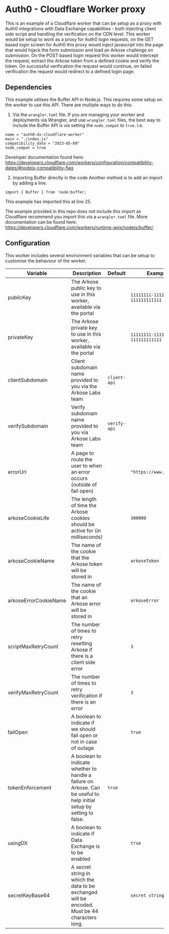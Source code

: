 # Auth0 - Cloudflare Worker proxy

This is an example of a Cloudflare worker that can be setup as a proxy with Auth0 integrations with Data Exchange capabilities - both injecting client side script and handling the verification on the CDN level. This worker would be setup to work as a proxy for Auth0 login requests, on the GET based login screen for Auth0 this proxy would inject javascript into the page that would hijack the form submission and load an Arkose challenge on submission. On the POST based login request this worker would intercept the request, extract the Arkose token from a defined cookie and verify the token. On successful verification the request would continue, on failed verification the request would redirect to a defined login page.

## Dependencies
This example utilises the Buffer API in Node.js. This requires some setup on the worker to use this API.
There are multiple ways to do this:
1. Via the `wrangler.toml` file.
If you are managing your worker and deployments via Wrangler, and use `wrangler.toml` files, the best way to include the Buffer API is via setting the `node_compat` to `true`. I.e.
```
name = "auth0-dx-cloudflare-worker"
main = "./index.js"
compatibility_date = "2023-05-09"
node_compat = true
```
Developer documentation found here: https://developers.cloudflare.com/workers/configuration/compatibility-dates/#nodejs-compatibility-flag

2. Importing Buffer directly in the code
Another method is to add an import by adding a line:
```
import { Buffer } from 'node:buffer;
```
This example has imported this at line 25.

The example provided in this repo does not include this import as Cloudflare recommend you import this via a `wrangler.toml` file. More documentation can be found here: https://developers.cloudflare.com/workers/runtime-apis/nodejs/buffer/.

## Configuration
This worker includes several environment variables that can be setup to customise the behaviour of the worker.

| Variable              | Description                                                                          | Default        | Example Format                              |
| --------------------- | ------------------------------------------------------------------------------------ | -------------- | ------------------------------------------- |
| publicKey             | The Arkose public key to use in this worker, available via the portal                |                | `11111111-1111-1111-1111-111111111111`      |
| privateKey            | The Arkose private key to use in this worker, available via the portal               |                | `11111111-1111-1111-1111-111111111111`      |
| clientSubdomain       | Client subdomain name provided to you via the Arkose Labs team                       | `client-api`   |                                             |
| verifySubdomain       | Verify subdomain name provided to you via Arkose Labs team                           | `verify-api`   |                                             |
| errorUrl              | A page to route the user to when an error occurs (outside of fail open)              |                | `"https://www.arkoselabs.com"`              |
| arkoseCookieLife      | The length of time the Arkose cookies should be active for (in milliseconds)         |                | `300000`                                    |
| arkoseCookieName      | The name of the cookie that the Arkose token will be stored in                       |                | `arkoseToken`                               |
| arkoseErrorCookieName | The name of the cookie that an Arkose error will be stored in                        |                | `arkoseError`                               |
| scriptMaxRetryCount   | The number of times to retry resetting Arkose if there is a client side error        |                | `3`                                         |
| verifyMaxRetryCount   | The number of times to retry verification if there is an error                       |                | `3`                                         |
| failOpen              | A boolean to indicate if we should fail open or not in case of outage                |                | `true`                                      |
| tokenEnforcement      | A boolean to indicate whether to handle a failure on Arkose. Can be useful to help initial setup by setting to false.        | `true`                                 |
| usingDX               | A boolean to indicate if Data Exchange is to be enabled                              |                | `true`                                      |  
| secretKeyBase64       | A secret string in which the data to be exchanged will be encoded. Must be 44 characters long.                    |                | `secret string`                            |